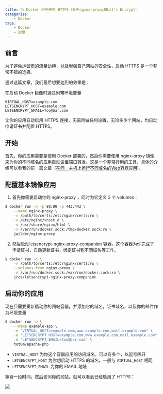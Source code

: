 ```yaml
---
title: 为 Docker 应用开启 HTTPS（基于nginx-proxy和Let's Encrypt）
categories:
    - Docker
tags:
    - Docker
    - 运维
---
```

## 前言
为了避免运营商的流量劫持，以及增强自己网站的安全性，启动 HTTPS 是一个非常不错的选择。

通过这篇文章，我们最后想要达到的效果是：

在启动 Docker 镜像时通过附带环境变量
```
VIRTUAL_HOST=example.com
LETSENCRYPT_HOST=example.com
LETSENCRYPT_EMAIL=foo@bar.com
```
让你的应用自动启用 HTTPS 连接，无需再做任何设置，无论多少个网站，均自动申请证书并配置 HTTPS。

## 开始
首先，你的应用需要是使用 Docker 部署的，然后你需要使用 nginx-proxy 镜像来为你的不同域名的应用自动设置端口转发。这是一个非常好用的工具，具体的介绍可以看我的前一篇文章（[在同一主机上运行不同域名的Web容器应用](/2017/01/17/different-domain-name-docker-application-run-in-one-host/))。

## 配置基本镜像应用
1. 首先你需要启动你的 nginx-proxy ，同时为它定义 3 个 volumes：
```bash
$ docker run -d -p 80:80 -p 443:443 \
    --name nginx-proxy \
    -v /path/to/certs:/etc/nginx/certs:ro \
    -v /etc/nginx/vhost.d \
    -v /usr/share/nginx/html \
    -v /var/run/docker.sock:/tmp/docker.sock:ro \
    jwilder/nginx-proxy
```
2. 然后启动[letsencrypt-nginx-proxy-companion](https://github.com/JrCs/docker-letsencrypt-nginx-proxy-companion) 容器。这个容器为你完成了申请证书，自动更新证书，绑定证书到不同域名等工作。
```bash
$ docker run -d \
    -v /path/to/certs:/etc/nginx/certs:rw \
    --volumes-from nginx-proxy \
    -v /var/run/docker.sock:/var/run/docker.sock:ro \
    jrcs/letsencrypt-nginx-proxy-companion
```

## 启动你的应用
现在只需要重新启动你的网站容器，并添加它的域名，证书域名，以及你的邮件作为环境变量
```bash
$ docker run -d \
    --name example-app \
    -e "VIRTUAL_HOST=example.com,www.example.com,mail.example.com" \
    -e "LETSENCRYPT_HOST=example.com,www.example.com,mail.example.com" \
    -e "LETSENCRYPT_EMAIL=foo@bar.com" \
    tutum/apache-php
```

- `VIRTUAL_HOST` 为你这个容器应用的访问域名，可以有多个，以逗号隔开
- `LETSENCRYPT_HOST` 为你想启动 HTTPS 的域名，一般与 `VIRTUAL_HOST` 相同
- `LETSENCRYPT_EMAIL` 为你的 EMAIL 地址

等待一段时间，然后访问你的网站，就可以看到已经启用了 HTTPS：

![](images/https-for-blog.png)